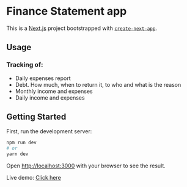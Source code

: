 # Finance Statement app

This is a [Next.js](https://nextjs.org/) project bootstrapped with [`create-next-app`](https://github.com/vercel/next.js/tree/canary/packages/create-next-app).

## Usage

### Tracking of:

- Daily expenses report
- Debt. How much, when to return it, to who and what is the reason
- Monthly income and expenses
- Daily income and expenses

## Getting Started

First, run the development server:

```bash
npm run dev
# or
yarn dev
```

Open [http://localhost:3000](http://localhost:3000) with your browser to see the result.

Live demo: [Click here](https://financestatement.online/)
